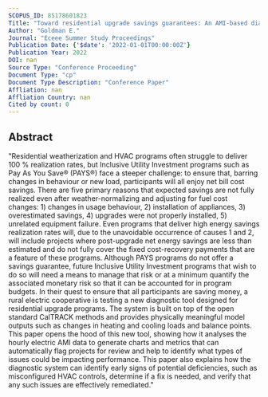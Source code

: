 ```yaml
---
SCOPUS_ID: 85178601823
Title: "Toward residential upgrade savings guarantees: An AMI-based diagnostic interface"
Author: "Goldman E."
Journal: "Eceee Summer Study Proceedings"
Publication Date: {'$date': '2022-01-01T00:00:00Z'}
Publication Year: 2022
DOI: nan
Source Type: "Conference Proceeding"
Document Type: "cp"
Document Type Description: "Conference Paper"
Affliation: nan
Affliation Country: nan
Cited by count: 0
---
```


## Abstract
"Residential weatherization and HVAC programs often struggle to deliver 100 % realization rates, but Inclusive Utility Investment programs such as Pay As You Save® (PAYS®) face a steeper challenge: to ensure that, barring changes in behaviour or new load, participants will all enjoy net bill cost savings. There are five primary reasons that expected savings are not fully realized even after weather-normalizing and adjusting for fuel cost changes: 1) changes in usage behaviour, 2) installation of appliances, 3) overestimated savings, 4) upgrades were not properly installed, 5) unrelated equipment failure. Even programs that deliver high energy savings realization rates will, due to the unavoidable occurrence of causes 1 and 2, will include projects where post-upgrade net energy savings are less than estimated and do not fully cover the fixed cost-recovery payments that are a feature of these programs. Although PAYS programs do not offer a savings guarantee, future Inclusive Utility Investment programs that wish to do so will need a means to manage that risk or at a minimum quantify the associated monetary risk so that it can be accounted for in program budgets. In their quest to ensure that all participants are saving money, a rural electric cooperative is testing a new diagnostic tool designed for residential upgrade programs. The system is built on top of the open standard CalTRACK methods and provides physically meaningful model outputs such as changes in heating and cooling loads and balance points. This paper opens the hood of this new tool, showing how it analyses the hourly electric AMI data to generate charts and metrics that can automatically flag projects for review and help to identify what types of issues could be impacting performance. This paper also explains how the diagnostic system can identify early signs of potential deficiencies, such as misconfigured HVAC controls, determine if a fix is needed, and verify that any such issues are effectively remediated."
